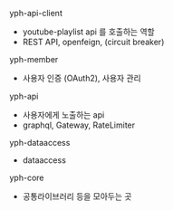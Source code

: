 yph-api-client
- youtube-playlist api 를 호출하는 역할
- REST API, openfeign, (circuit breaker)

yph-member
- 사용자 인증 (OAuth2), 사용자 관리

yph-api
- 사용자에게 노출하는 api
- graphql, Gateway, RateLimiter

yph-dataaccess
- dataaccess

yph-core
- 공통라이브러리 등을 모아두는 곳



